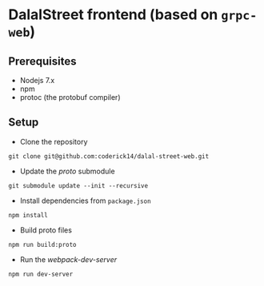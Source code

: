 # DalalStreet frontend (based on `grpc-web`)

## Prerequisites
- Nodejs 7.x
- npm
- protoc (the protobuf compiler)

## Setup
- Clone the repository
```
git clone git@github.com:coderick14/dalal-street-web.git
```
- Update the *proto* submodule
```
git submodule update --init --recursive
```
- Install dependencies from `package.json`
```
npm install
```
- Build proto files
```
npm run build:proto
```
- Run the *webpack-dev-server*
```
npm run dev-server
```
